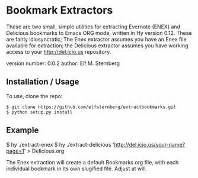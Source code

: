 Bookmark Extractors
===============================

These are two small, simple utilities for extracting Evernote (ENEX) and
Delicious bookmarks to Emacs ORG mode, written in Hy version 0.12.
These are fairly idiosyncratic; The Enex extractor assumes you have an
Enex file available for extraction; the Delicious extractor assumes you
have working access to your http://del.icio.us repository.

version number: 0.0.2
author: Elf M. Sternberg

Installation / Usage
--------------------

To use, clone the repo:

    $ git clone https://github.com/elfsternberg/extractbookmarks.git
    $ python setup.py install
    
Example
-------

$ hy ./extract-enex <path to Evernote archive>
$ hy ./extract-delicious 'http://del.icio.us/your-name?page=1' > Delicious.org

The Enex extraction will create a default Bookmarks.org file, with each
individual bookmark in its own slugified file.  Adjust at will.

